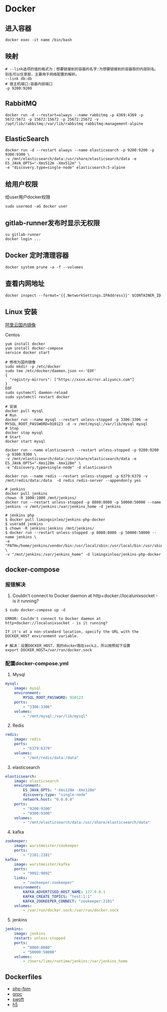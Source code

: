 # Docker

## 进入容器
~~~
docker exec -it name /bin/bash
~~~

## 映射
~~~
# --link选项的值的格式为：想要链接到的容器的名字:为想要链接到的容器取的内部别名。别名可以任意取，主要用于网络配置的解析。
--link db:db
# 宿主机端口:容器内部端口
-p 9200:9200
~~~

## RabbitMQ
~~~
docker run -d --restart=always --name rabbitmq -p 4369:4369 -p 5672:5672 -p 15672:15672 -p 25672:25672 -v /opt/lib/rabbitmq:/var/lib/rabbitmq rabbitmq:management-alpine
~~~

## ElasticSearch
~~~
docker run -d --restart always --name elasticsearch -p 9200:9200 -p 9300:9300 \
-v /mnt/elasticsearch/data:/usr/share/elasticsearch/data -e ES_JAVA_OPTS="-Xms512m -Xmx512m" \
-e "discovery.type=single-node" elasticsearch:5-alpine
~~~

## 给用户权限
给user用户docker权限
~~~
sudo usermod -aG docker user
~~~

## gitlab-runner发布时显示无权限
~~~
su gitlab-runner
docker login ...
~~~

## Docker 定时清理容器
~~~
docker system prune -a -f --volumes
~~~

## 查看内网地址
~~~
docker inspect --format='{{.NetworkSettings.IPAddress}}' $CONTAINER_ID
~~~

## Linux 安装
[阿里云国内镜像](https://cr.console.aliyun.com/?spm=5176.2020520152.210.d103.5dbcab35Pfdw0h#/accelerator)

Centos
~~~
yum install docker
yum install docker-compose
service docker start

# 修改为国内镜像
sudo mkdir -p /etc/docker
sudo tee /etc/docker/daemon.json <<-'EOF'
{
  "registry-mirrors": ["https://xxxx.mirror.aliyuncs.com"]
}
EOF
sudo systemctl daemon-reload
sudo systemctl restart docker

# 安装
docker pull mysql
# Run
docker run --name mysql --restart unless-stopped -p 3306:3306 -e MYSQL_ROOT_PASSWORD=910123 -d -v /mnt/mysql:/var/lib/mysql mysql
# Stop
docker stop mysql
# Start
docker start mysql

docker run --name elasticsearch --restart unless-stopped -p 9200:9200 -p 9300:9300 \
-v /mnt/elasticsearch/data:/usr/share/elasticsearch/data -e ES_JAVA_OPTS="-Xms128m -Xmx128m" \
-e "discovery.type=single-node" -d elasticsearch

docker run --name redis --restart unless-stopped -p 6379:6379 -v /mnt/redis/data:/data  -d redis redis-server --appendonly yes

# jenkins
docker pull jenkins
chown -R 1000:1000 /mnt/jenkins/
docker run --restart unless-stopped -p 8080:8080 -p 50000:50000 --name jenkins -v /mnt/jenkins:/var/jenkins_home -d jenkins

# jenkins php
$ docker pull limingxinleo/jenkins-php-docker
$ useradd jenkins
$ chown -R jenkins:jenkins /mnt/jenkins/
$ docker run --restart unless-stopped -p 8080:8080 -p 50000:50000 --name jenkins \
-e "PATH=/home/jenkins/vendor/bin:/usr/local/sbin:/usr/local/bin:/usr/sbin:/usr/bin:/sbin:/bin" \
-v "/mnt/jenkins:/var/jenkins_home" -d limingxinleo/jenkins-php-docker
~~~


## docker-compose

### 报错解决
1. Couldn't connect to Docker daemon at http+docker://localunixsocket - is it running?
~~~
$ sudo docker-compose up -d

ERROR: Couldn't connect to Docker daemon at http+docker://localunixsocket - is it running?

If it's at a non-standard location, specify the URL with the DOCKER_HOST environment variable.

# 解决：设置DOCKER_HOST，我的docker跑在sock上，所以按照如下设置
export DOCKER_HOST=/var/run/docker.sock
~~~

### 配置docker-compose.yml
1. Mysql
~~~yaml
mysql:
    image: mysql
    environment:
        MYSQL_ROOT_PASSWORD: 910123
    ports:
        - "3306:3306"
    volumes:
        - "/mnt/mysql:/var/lib/mysql"

~~~

2. Redis
~~~yaml
redis:
    image: redis
    ports:
        - "6379:6379"
    volumes:
        - "/mnt/redis/data:/data"
~~~

3. elasticsearch
~~~yaml
elasticsearch:
    image: elasticsearch
    environment:
        ES_JAVA_OPTS: "-Xms128m -Xmx128m"
        discovery.type: "single-node"
        network.host: "0.0.0.0"
    ports:
        - "9200:9200"
        - "9300:9300"
    volumes:
        - "/mnt/elasticsearch/data:/usr/share/elasticsearch/data"
~~~

4. kafka
~~~yaml
zookeeper:
    image: wurstmeister/zookeeper
    ports:
        - "2181:2181"
kafka:
    image: wurstmeister/kafka
    ports:
        - "9092:9092"
    links:
        - "zookeeper:zookeeper"
    environment:
        KAFKA_ADVERTISED_HOST_NAME: 127.0.0.1
        KAFKA_CREATE_TOPICS: "test:1:1"
        KAFKA_ZOOKEEPER_CONNECT: "zookeeper:2181"
    volumes:
        - /var/run/docker.sock:/var/run/docker.sock
~~~

5. jenkins
~~~yaml
jenkins:
    image: jenkins
    restart: unless-stopped
    ports:
        - "8080:8080"
        - "50000:50000"
    volumes:
        - /Users/limx/runtime/jenkins:/var/jenkins_home
~~~

## Dockerfiles

- [php-fpm](https://github.com/limingxinleo/note/blob/master/docs/docker/Dockerfiles/fpm.Dockerfile)
- [grpc](https://github.com/limingxinleo/note/blob/master/docs/docker/Dockerfiles/grpc.Dockerfile)
- [swoft](https://github.com/limingxinleo/note/blob/master/docs/docker/Dockerfiles/swoft.Dockerfile)
- [h5](https://github.com/limingxinleo/note/blob/master/docs/docker/Dockerfiles/web.Dockerfile)